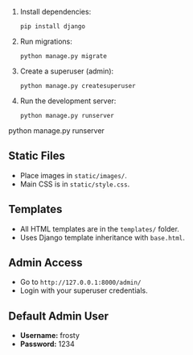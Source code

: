
1. Install dependencies:
   ```
   pip install django
   ```
2. Run migrations:
   ```
   python manage.py migrate
   ```
3. Create a superuser (admin):
   ```
   python manage.py createsuperuser
   ```
4. Run the development server:
   
   ```
   python manage.py runserver
   ```
python manage.py runserver
## Static Files

- Place images in `static/images/`.
- Main CSS is in `static/style.css`.

## Templates

- All HTML templates are in the `templates/` folder.
- Uses Django template inheritance with `base.html`.

## Admin Access

- Go to `http://127.0.0.1:8000/admin/`
- Login with your superuser credentials.

## Default Admin User

- **Username:** frosty
- **Password:** 1234




